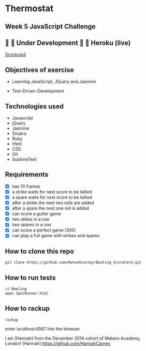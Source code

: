 Thermostat
==========
Week 5 JavaScript Challenge
-------------------------
:bowling: :construction: Under Development :construction: :bowling:
Heroku (live)
-----
[Scorecard]: https://bowlingscorecard.herokuapp.com
[Scorecard]

Objectives of exercise
----

- Learning JavaScript, JQuery and Jasmine
* Test-Driven-Development

Technologies used
----
- Javascript
- jQuery
- Jasmine
- Sinatra
- Ruby
- Html
- CSS
- Git
- SublimeText


Requirements
----
- [x] has 10 frames
- [x] a strike waits for next score to be tallied
- [x] a spare waits for next score to be tallied
- [x] after a strike the next two rolls are added
- [x] after a spare the next one roll is added
- [x] can score a gutter game
- [x] two stikes in a row
- [x] two spares in a row
- [x] can score a perfect game (300)
- [x] can play a full game with strikes and spares

How to clone this repo
----
```sh
git clone https://github.com/HannahCarney/Bowling_ScoreCard.git
```

How to run tests
----
```sh
cd Bowling
open SpecRunner.html
```

How to rackup
----
```sh
rackup
```
enter localhost:4567 into the browser


I am [Hannah] from the December 2014 cohort of Makers Academy, London!
[Hannah]:https://github.com/HannahCarney
